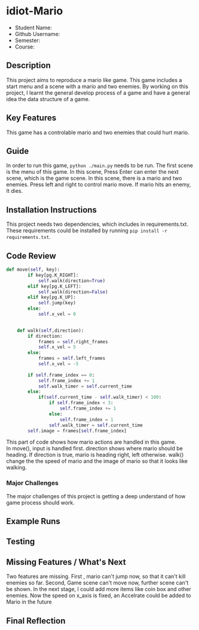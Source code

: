 # idiot-Mario

- Student Name:
- Github Username:
- Semester:
- Course:

## Description
This project aims to reproduce a mario like game. This game includes a start menu and a scene with a mario and two enemies. By working on this project, I learnt the general develop process of a game and have a general idea the data structure of a game.
## Key Features
This game has a controlable mario and two enemies that could hurt mario.
## Guide
In order to run this game, `python ./main.py` needs to be run. The first scene is the menu of this game. In this scene, Press Enter can enter the next scene, which is the game scene. In this scene, there is a mario and two enemies. Press left and right to control mario move. If mario hits an enemy, It dies.
## Installation Instructions
This project needs two dependencies, which includes in requirements.txt. These requirements could be installed by running `pip install -r requirements.txt`. 
## Code Review
```python
def move(self, key):
        if key[pg.K_RIGHT]:
            self.walk(direction=True)
        elif key[pg.K_LEFT]:
            self.walk(direction=False)
        elif key[pg.K_UP]:
            self.jump(key)
        else:
            self.x_vel = 0

    
    def walk(self,direction):
        if direction:
            frames = self.right_frames
            self.x_vel = 5
        else:
            frames = self.left_frames
            self.x_vel = -5
        
        if self.frame_index == 0:
            self.frame_index += 1
            self.walk_timer = self.current_time
        else:
            if(self.current_time - self.walk_timer) < 100:
                if self.frame_index < 3:
                    self.frame_index += 1
                else:
                    self.frame_index = 1
                self.walk_timer = self.current_time
        self.image = frames[self.frame_index]
```
This part of code shows how mario actions are handled in this game.  
In move(), input is handled first. direction shows where mario should be heading. If direction is true, mario is heading right, left otherwise. walk() change the the speed of mario and the image of mario so that it looks like walking.
### Major Challenges
The major challenges of this project is getting a deep understand of how game process should work. 
## Example Runs

## Testing

## Missing Features / What's Next
Two features are missing. First , mario can't jump now, so that it can't kill enemies so far. Second, Game scene can't move now, further scene can't be shown. In the next stage, I could add more items like coin box and other enemies. Now the speed on x_axis is fixed, an Accelrate could be added to Mario in the future
## Final Reflection
